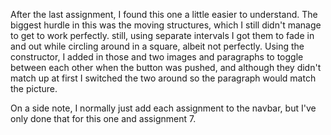 After the last assignment, I found this one a little easier to understand. The biggest hurdle in this was the moving structures, which I still didn't manage to get to work perfectly. still, using separate intervals I got them to fade in and out while circling around in a square, albeit not perfectly. Using the constructor, I added in those and two images and paragraphs to toggle between each other when the button was pushed, and although they didn't match up at first I switched the two around so the paragraph would match the picture.

On a side note, I normally just add each assignment to the navbar, but I've only done that for this one and assignment 7.
